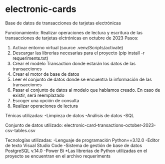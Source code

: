 # electronic-cards

Base de datos de transacciones de tarjetas electrónicas

Funcionamiento:
Realizar operaciones de lectura y escritura de las transacciones de tarjetas elctrónicas en octubre de 2023
Pasos:

1. Activar entorno virtual (source .venv/Scripts/activate)
2. Descargar las librerías necesarias para el proyecto (pip install -r requeriments.txt)
3. Crear el modelo Transaction donde estarán los datos de las transacciones
4. Crear el motor de base de datos
5. Leer el conjunto de datos donde se encuentra la información de las transacciones
6. Pasar el conjunto de datos al modelo que habíamos creado. En caso de existir, será reemplazado
7. Escoger una opción de consulta
8. Realizar operaciones de lectura

Ténicas utilizadas:
-Limpieza de datos
-Análisis de datos
-SQL

Conjunto de datos utilizado: electronic-card-transactions-october-2023-csv-tables.csv

Tecnologías utilizadas:
-Lenguaje de programación Python==3.12.0
-Editor de texto Visual Studio Code
-Sistema de gestión de base de datos PostgreSQL v.14.0
-Power Bi
\*Las librerías de Python utilizadas en el proyecto se encuentran en el archivo requeriments
